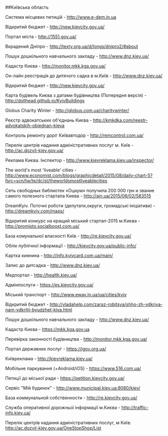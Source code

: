 ##Київська область

Система місцевих петицій - http://www.e-dem.in.ua  

Відкритий бюджет - http://new.kievcity.gov.ua/  

Портал міста - http://1551.gov.ua/  

Вкрадений Дніпро - http://texty.org.ua/d/longs/dnipro2/#about  

Пошук дошкільного навчального закладу - http://www.dnz.kiev.ua/  

Кадастр Києва - http://monitor.mkk.kga.gov.ua/  

Он-лайн реєстрація до дитячого садка в м.Київ - http://www.dnz.kiev.ua/  

Відкритий бюджет - http://new.kievcity.gov.ua/  

Карта будівель Києва з датами будівництва (Попередня версія) - http://dollhead.github.io/KyivBuildings  

Globus Charity Winter - http://globus.com.ua/charitywinter/  

Реєстр адвокатських об'єднань Києва - http://kmkdka.com/reestr-advokatskih-obiednan-kieva  

Контроль ремонту доріг Київавтодор - http://remcontrol.com.ua/  

Перелік центрів надання адміністративних послуг м. Київ - http://ac.dozvil-kiev.gov.ua/  

Реклама Києва.	Інспектор - http://www.kievreklama.kiev.ua/inspector/  

The world's most 'liveable' cities - http://www.economist.com/blogs/graphicdetail/2015/08/daily-chart-5?fsrc=scn/tw/te/dc/st/theworldsmostliveablecities  

Сеть свободных библиотек «Оциум» получила 200 000 грн и звание самого полезного стартапа Киева - http://ain.ua/2015/06/02/583515  

DreamKyiv. Поточні роботи (депутати,округи, громадські ініціативи) - http://dreamkyiv.com/maps/  

Відкритий конкурс на кращий міський стартап-2015 м.Києва - http://promisto.socialboost.com.ua/  

База комунальної власності Київ - http://re.kievcity.gov.ua/  

Облік публічної інформації - http://kievcity.gov.ua/public-info/  

Картка киянина - http://info.kyivcard.com.ua/main/  

Запис до дитсадка - http://www.dnz.kiev.ua/  

Медпортал - http://health.kiev.ua/  

Адмінпослуги - https://es.kievcity.gov.ua/  

Міський транспорт - http://www.eway.in.ua/ua/cities/kyiv  

Відкритий бюджет - http://vladahelp.com/zaraz-robitsya/shho-zh-vdkriva-nam-vdkritij-byudzhet-kiva.html  

Пошук дошкільного навчального закладу - http://www.dnz.kiev.ua/  

Кадастр Києва - https://mkk.kga.gov.ua  

Перевірка законності будівництва - http://monitor.mkk.kga.gov.ua/  

Портал державних послуг - https://igov.org.ua/  

Київреклама - http://kievreklama.kiev.ua/  

Мобільне паркування  (+Android/iOS) - https://www.516.com.ua/  

Петиції до міської ради - https://petition.kievcity.gov.ua/  

Сервіс "Мій будинок" - http://www.municipal.kiev.ua:8080/kiev/  

База коммунальной собственности - http://re.kievcity.gov.ua/  

Служба оперативної дорожньої інформації м.Києва - http://traffic-info.kiev.ua/

Перелік центрів надання адміністративних послуг, м Київ: http://ac.dozvil-kiev.gov.ua/OneStopShop/List  